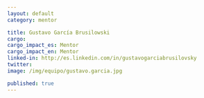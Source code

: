 ```yaml
---
layout: default
category: mentor

title: Gustavo García Brusilowski
cargo:
cargo_impact_es: Mentor
cargo_impact_en: Mentor
linked-in: http://es.linkedin.com/in/gustavogarciabrusilovsky
twitter:
image: /img/equipo/gustavo.garcia.jpg

published: true
---
```

